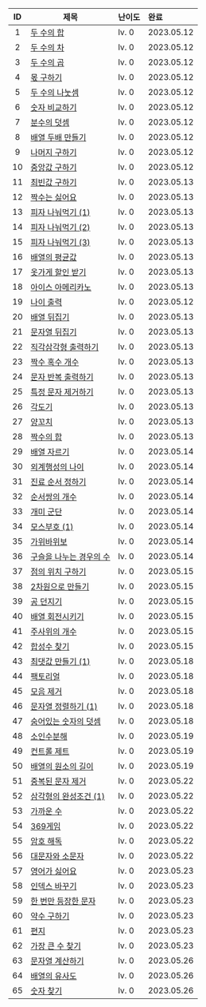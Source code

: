 
| ID | 제목 | 난이도 | 완료 |
|:--: |-----|:------|:-----|
|1 |[두 수의 합][#1]| lv. 0 | 2023.05.12 |
|2 |[두 수의 차][#2]| lv. 0 | 2023.05.12 |
|3 |[두 수의 곱][#3]| lv. 0 | 2023.05.12 |
|4 |[몫 구하기][#4]| lv. 0 | 2023.05.12 |
|5 |[두 수의 나눗셈][#5]| lv. 0 | 2023.05.12 |
|6 |[숫자 비교하기][#6]| lv. 0 | 2023.05.12 |
|7 |[분수의 덧셈][#7]| lv. 0 | 2023.05.12 |
|8 |[배열 두배 만들기][#8]| lv. 0 | 2023.05.12 |
|9 |[나머지 구하기][#9]| lv. 0 | 2023.05.12 |
|10 |[중앙값 구하기][#10]| lv. 0 | 2023.05.12 |
|11 |[최빈값 구하기][#11]| lv. 0 | 2023.05.13 |
|12 |[짝수는 싫어요][#12]| lv. 0 | 2023.05.13 |
|13 |[피자 나눠먹기 (1)][#13]| lv. 0 | 2023.05.13 |
|14 |[피자 나눠먹기 (2)][#14]| lv. 0 | 2023.05.13 |
|15 |[피자 나눠먹기 (3)][#15]| lv. 0 | 2023.05.13 |
|16 |[배열의 평균값][#16]| lv. 0 | 2023.05.13 |
|17 |[옷가게 할인 받기][#17]| lv. 0 | 2023.05.13 |
|18 |[아이스 아메리카노][#18]| lv. 0 | 2023.05.13 |
|19 |[나이 출력][#19]| lv. 0 | 2023.05.12 |
|20 |[배열 뒤집기][#20]| lv. 0 | 2023.05.13 |
|21 |[문자열 뒤집기][#21]| lv. 0 | 2023.05.13 |
|22 |[직각삼각형 출력하기][#22]| lv. 0 | 2023.05.13 |
|23 |[짝수 혹수 개수][#23]| lv. 0 | 2023.05.13 |
|24 | [문자 반복 출력하기][#24]| lv. 0 | 2023.05.13 |
|25 | [특정 문자 제거하기][#25]| lv. 0 | 2023.05.13 |
|26 | [각도기][#26]| lv. 0 | 2023.05.13 |
|27 | [양꼬치][#27]| lv. 0 | 2023.05.13 |
|28 | [짝수의 합][#28]| lv. 0 | 2023.05.13 |
|29 | [배열 자르기][#29]| lv. 0 | 2023.05.14 |
|30 | [외계행성의 나이][#30]| lv. 0 | 2023.05.14 |
|31 | [진료 순서 정하기][#31]| lv. 0 | 2023.05.14 |
|32 | [순서쌍의 개수][#32]| lv. 0 | 2023.05.14 |
|33 | [개미 군단][#33]| lv. 0 | 2023.05.14 |
|34 | [모스부호 (1)][#34]| lv. 0 | 2023.05.14 |
|35 | [가위바위보][#35]| lv. 0 | 2023.05.14 |
|36 | [구슬을 나누는 경우의 수][#36]| lv. 0 | 2023.05.14 |
|37 | [점의 위치 구하기][#37]| lv. 0 | 2023.05.15 |
|38 | [2차원으로 만들기][#38]| lv. 0 | 2023.05.15 |
|39 | [공 던지기][#39]| lv. 0 | 2023.05.15 |
|40 | [배열 회전시키기][#40]| lv. 0 | 2023.05.15 |
|41 | [주사위의 개수][#41]| lv. 0 | 2023.05.15 |
|42 | [합성수 찾기][#42]| lv. 0 | 2023.05.15 |
|43 | [최댓값 만들기 (1)][#43]| lv. 0 | 2023.05.18 |
|44 | [팩토리얼][#44]| lv. 0 | 2023.05.18 |
|45 | [모음 제거][#45]| lv. 0 | 2023.05.18 |
|46 | [문자열 정렬하기 (1)][#46]| lv. 0 | 2023.05.18 |
|47 | [숨어있는 숫자의 덧셈][#47]| lv. 0 | 2023.05.18 |
|48 | [소인수분해][#48]| lv. 0 | 2023.05.19 |
|49 | [컨트롤 제트][#49]| lv. 0 | 2023.05.19 |
|50 | [배열의 원소의 길이][#50]| lv. 0 | 2023.05.19 |
|51 | [중복된 문자 제거][#51]| lv. 0 | 2023.05.22 |
|52 | [삼각형의 완성조건 (1)][#52]| lv. 0 | 2023.05.22 |
|53 | [가까운 수][#53]| lv. 0 | 2023.05.22 |
|54 | [369게임][#54]| lv. 0 | 2023.05.22 |
|55 | [암호 해독][#55]| lv. 0 | 2023.05.22 |
|56 | [대문자와 소문자][#56]| lv. 0 | 2023.05.22 |
|57 | [영어가 싫어요][#57]| lv. 0 | 2023.05.23 |
|58 | [인덱스 바꾸기][#58]| lv. 0 | 2023.05.23 |
|59 | [한 번만 등장한 문자][#59]| lv. 0 | 2023.05.23 |
|60 | [약수 구하기][#60]| lv. 0 | 2023.05.23 |
|61 | [편지][#61]| lv. 0 | 2023.05.23 |
|62 | [가장 큰 수 찾기][#62]| lv. 0 | 2023.05.23 |
|63 | [문자열 계산하기][#63]| lv. 0 | 2023.05.26 |
|64 | [배열의 유사도][#64]| lv. 0 | 2023.05.26 |
|65 | [숫자 찾기][#65]| lv. 0 | 2023.05.26 |

[#1]: https://school.programmers.co.kr/learn/courses/30/lessons/120802
[#2]: https://school.programmers.co.kr/learn/courses/30/lessons/120803
[#3]: https://school.programmers.co.kr/learn/courses/30/lessons/120804
[#4]: https://school.programmers.co.kr/learn/courses/30/lessons/120805
[#5]: https://school.programmers.co.kr/learn/courses/30/lessons/120806
[#6]: https://school.programmers.co.kr/learn/courses/30/lessons/120807
[#7]: https://school.programmers.co.kr/learn/courses/30/lessons/120808
[#8]: https://school.programmers.co.kr/learn/courses/30/lessons/120809
[#9]: https://school.programmers.co.kr/learn/courses/30/lessons/120810
[#10]: https://school.programmers.co.kr/learn/courses/30/lessons/120811
[#11]: https://school.programmers.co.kr/learn/courses/30/lessons/120812
[#12]: https://school.programmers.co.kr/learn/courses/30/lessons/120813
[#13]: https://school.programmers.co.kr/learn/courses/30/lessons/120814
[#14]: https://school.programmers.co.kr/learn/courses/30/lessons/120815
[#15]: https://school.programmers.co.kr/learn/courses/30/lessons/120816
[#16]: https://school.programmers.co.kr/learn/courses/30/lessons/120817
[#17]: https://school.programmers.co.kr/learn/courses/30/lessons/120818
[#18]: https://school.programmers.co.kr/learn/courses/30/lessons/120819
[#19]: https://school.programmers.co.kr/learn/courses/30/lessons/120820
[#20]: https://school.programmers.co.kr/learn/courses/30/lessons/120821
[#21]: https://school.programmers.co.kr/learn/courses/30/lessons/120822
[#22]: https://school.programmers.co.kr/learn/courses/30/lessons/120823
[#23]: https://school.programmers.co.kr/learn/courses/30/lessons/120824
[#24]: https://school.programmers.co.kr/learn/courses/30/lessons/120825
[#25]: https://school.programmers.co.kr/learn/courses/30/lessons/120826
[#26]: https://school.programmers.co.kr/learn/courses/30/lessons/120829
[#27]: https://school.programmers.co.kr/learn/courses/30/lessons/120830
[#28]: https://school.programmers.co.kr/learn/courses/30/lessons/120831
[#29]: https://school.programmers.co.kr/learn/courses/30/lessons/120833
[#30]: https://school.programmers.co.kr/learn/courses/30/lessons/120834
[#31]: https://school.programmers.co.kr/learn/courses/30/lessons/120835
[#32]: https://school.programmers.co.kr/learn/courses/30/lessons/120836
[#33]: https://school.programmers.co.kr/learn/courses/30/lessons/120837
[#34]: https://school.programmers.co.kr/learn/courses/30/lessons/120838
[#35]: https://school.programmers.co.kr/learn/courses/30/lessons/120839
[#36]: https://school.programmers.co.kr/learn/courses/30/lessons/120840
[#37]: https://school.programmers.co.kr/learn/courses/30/lessons/120841
[#38]: https://school.programmers.co.kr/learn/courses/30/lessons/120842
[#39]: https://school.programmers.co.kr/learn/courses/30/lessons/120843
[#40]: https://school.programmers.co.kr/learn/courses/30/lessons/120844
[#41]: https://school.programmers.co.kr/learn/courses/30/lessons/120845
[#42]: https://school.programmers.co.kr/learn/courses/30/lessons/120846
[#43]: https://school.programmers.co.kr/learn/courses/30/lessons/120847
[#44]: https://school.programmers.co.kr/learn/courses/30/lessons/120848
[#45]: https://school.programmers.co.kr/learn/courses/30/lessons/120849
[#46]: https://school.programmers.co.kr/learn/courses/30/lessons/120850
[#47]: https://school.programmers.co.kr/learn/courses/30/lessons/120851
[#48]: https://school.programmers.co.kr/learn/courses/30/lessons/120852
[#49]: https://school.programmers.co.kr/learn/courses/30/lessons/120853
[#50]: https://school.programmers.co.kr/learn/courses/30/lessons/120854
[#51]: https://school.programmers.co.kr/learn/courses/30/lessons/120888
[#52]: https://school.programmers.co.kr/learn/courses/30/lessons/120889
[#53]: https://school.programmers.co.kr/learn/courses/30/lessons/120890
[#54]: https://school.programmers.co.kr/learn/courses/30/lessons/120891
[#55]: https://school.programmers.co.kr/learn/courses/30/lessons/120892
[#56]: https://school.programmers.co.kr/learn/courses/30/lessons/120893
[#57]: https://school.programmers.co.kr/learn/courses/30/lessons/120894
[#58]: https://school.programmers.co.kr/learn/courses/30/lessons/120895
[#59]: https://school.programmers.co.kr/learn/courses/30/lessons/120896
[#60]: https://school.programmers.co.kr/learn/courses/30/lessons/120897
[#61]: https://school.programmers.co.kr/learn/courses/30/lessons/120898
[#62]: https://school.programmers.co.kr/learn/courses/30/lessons/120899
[#63]: https://school.programmers.co.kr/learn/courses/30/lessons/120902
[#64]: https://school.programmers.co.kr/learn/courses/30/lessons/120903
[#65]: https://school.programmers.co.kr/learn/courses/30/lessons/120904
